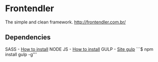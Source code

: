 Frontendler
===========

The simple and clean framework. http://frontendler.com.br/


Dependencies
------
SASS - [How to install](http://sass-lang.com/install)
NODE JS - [How to install](http://nodejs.org/)
GULP - [Site gulp](http://gulpjs.com/) ```$ npm install gulp -g'''
